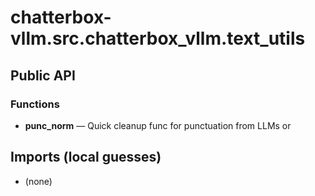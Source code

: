 # chatterbox-vllm.src.chatterbox_vllm.text_utils

## Public API


### Functions
- **punc_norm** — Quick cleanup func for punctuation from LLMs or

## Imports (local guesses)
- (none)